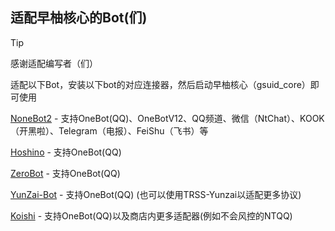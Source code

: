## 适配早柚核心的Bot(们)

> [!TIP]
>
> 感谢适配编写者（们）
>
> 适配以下Bot，安装以下bot的对应连接器，然后启动早柚核心（gsuid_core）即可使用

[NoneBot2](https://github.com/KimigaiiWuyi/GenshinUID/tree/v4-nonebot2) - 支持OneBot(QQ)、OneBotV12、QQ频道、微信（NtChat）、KOOK（开黑啦）、Telegram（电报）、FeiShu（飞书）等

[Hoshino](https://github.com/KimigaiiWuyi/GenshinUID/tree/v4-hoshino) - 支持OneBot(QQ)

[ZeroBot](https://github.com/RemKeeper/GSUID_Utils_ZeroBot) - 支持OneBot(QQ)

[YunZai-Bot](https://gitee.com/xiaoye12123/ws-plugin) - 支持OneBot(QQ) (也可以使用TRSS-Yunzai以适配更多协议)

[Koishi](https://github.com/GithubCin/gscore-adpater) - 支持OneBot(QQ)以及商店内更多适配器(例如不会风控的NTQQ)

